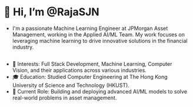 # 👋 Hi, I’m @RajaSJN
- I'm a passionate Machine Learning Engineer at JPMorgan Asset Management, working in the Applied AI/ML Team. My work focuses on leveraging machine learning to drive innovative solutions in the financial industry.

##
- 👀 Interests: Full Stack Development, Machine Learning, Computer Vision, and their applications across various industries.
- 🎓 Education: Studied Computer Engineering at The Hong Kong University of Science and Technology (HKUST).
- 🌱 Current Role: Building and deploying advanced AI/ML models to solve real-world problems in asset management.
